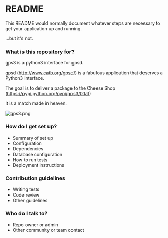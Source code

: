 # README #

This README would normally document whatever steps are necessary to get your application up and running.

...but it's not.

### What is this repository for? ###
gps3 is a python3 interface for gpsd.

gpsd (http://www.catb.org/gpsd/) is a fabulous application that deserves a Python3 interface.

The goal is to deliver a package to the Cheese Shop (https://pypi.python.org/pypi/gps3/0.1a1)

It is a match made in heaven.

![gps3.png](https://bitbucket.org/repo/ER7jr8/images/1189111855-gps3.png)
### How do I get set up? ###

* Summary of set up
* Configuration
* Dependencies
* Database configuration
* How to run tests
* Deployment instructions

### Contribution guidelines ###

* Writing tests
* Code review
* Other guidelines

### Who do I talk to? ###

* Repo owner or admin
* Other community or team contact